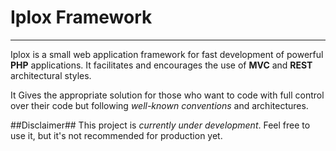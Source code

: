 
# Iplox Framework
-----------

Iplox is a small web application framework for fast development of powerful **PHP** applications. It facilitates and encourages the use of **MVC** and **REST** architectural styles. 

It Gives the appropriate solution for those who want to code with full control over their code but following *well-known conventions* and architectures.

##Disclaimer##
This project is *currently under development*. Feel free to use it, but it's not recommended for production yet.


